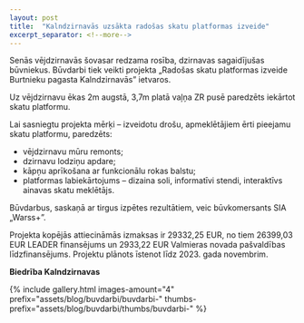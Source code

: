 ```yaml
---
layout: post
title:  "Kalndzirnavās uzsākta radošas skatu platformas izveide"
excerpt_separator: <!--more-->
---
```


Senās vējdzirnavās šovasar redzama rosība, dzirnavas sagaidījušas būvniekus. Būvdarbi tiek veikti projekta „Radošas skatu platformas izveide Burtnieku pagasta Kalndzirnavās” ietvaros.
<!--more-->
Uz vējdzirnavu ēkas 2m augstā, 3,7m platā vaļņa ZR pusē paredzēts iekārtot skatu platformu.

Lai sasniegtu projekta mērķi – izveidotu drošu, apmeklētājiem ērti pieejamu skatu platformu, paredzēts:

- vējdzirnavu mūru remonts;
- dzirnavu lodziņu apdare;
- kāpņu aprīkošana ar funkcionālu rokas balstu;
- platformas labiekārtojums – dizaina soli, informatīvi stendi, interaktīvs ainavas skatu meklētājs.

Būvdarbus, saskaņā ar tirgus izpētes rezultātiem, veic būvkomersants SIA „Warss+”.

Projekta kopējās attiecināmās izmaksas ir 29332,25 EUR, no tiem 26399,03 EUR LEADER finansējums un 2933,22 EUR Valmieras novada pašvaldības līdzfinansējums. Projektu plānots īstenot līdz 2023. gada novembrim.

**Biedrība Kalndzirnavas**

{% 
    include gallery.html 
    images-amount="4"
    prefix="assets/blog/buvdarbi/buvdarbi-"
    thumbs-prefix="assets/blog/buvdarbi/thumbs/buvdarbi-"
%}